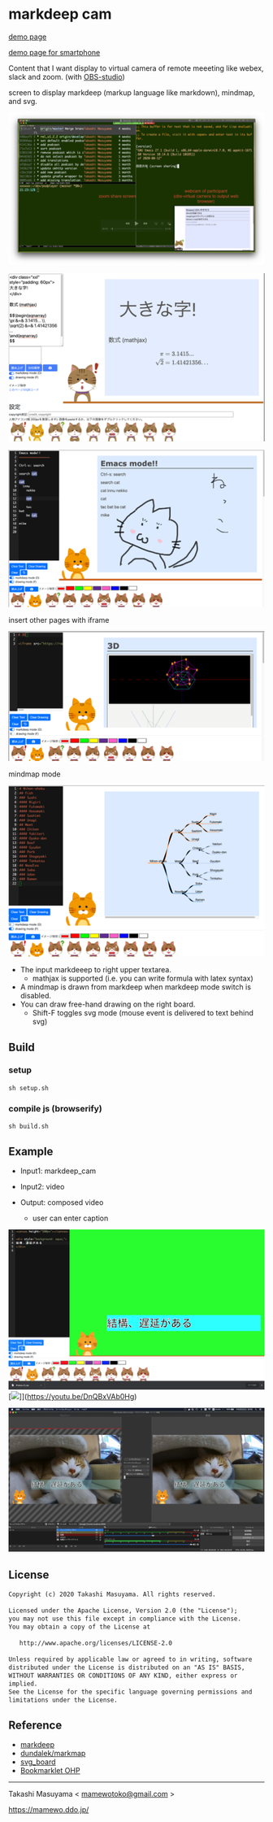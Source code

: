 markdeep cam
==============

[demo page](https://mamewotoko.github.io/markdeep_cam/)

[demo page for smartphone](https://mamewotoko.github.io/markdeep_cam/index2.html)


Content that I want display to virtual camera of remote meeeting like webex, slack and zoom. (with [OBS-studio](https://obsproject.com/ja))

screen to display markdeep (markup language like markdown), mindmap, and svg.

![zoom demo image](image/emacs_markdeep_cam.png)

![demo image with formula](image/markdeep_cam_demo.png)

![demo image with drawing](image/drawing.png)

insert other pages with iframe

![demo image with iframe](examples/3d.png)

mindmap mode

![demo image with mindmap](examples/mindmap.png)

* The input markdeeep to right upper textarea.
    * mathjax is supported (i.e. you can write formula with latex syntax)
* A mindmap is drawn from markdeep when markdeep mode switch is disabled.
* You can draw free-hand drawing on the right board.
    * Shift-F toggles svg mode (mouse event is delivered to text behind svg)

Build
-----

### setup

```
sh setup.sh
```

### compile js (browserify)

```
sh build.sh
```

Example
-------

* Input1: markdeep_cam
* Input2: video

* Output: composed video
  * user can enter caption

![](doc/markdeep_cam.png) [![](http://img.youtube.com/vi/DnQBxVAb0Hg/0.jpg)]](https://youtu.be/DnQBxVAb0Hg)

![](doc/obs-studio.png)

License
-------

    Copyright (c) 2020 Takashi Masuyama. All rights reserved.

    Licensed under the Apache License, Version 2.0 (the "License");
    you may not use this file except in compliance with the License.
    You may obtain a copy of the License at

       http://www.apache.org/licenses/LICENSE-2.0

    Unless required by applicable law or agreed to in writing, software
    distributed under the License is distributed on an "AS IS" BASIS,
    WITHOUT WARRANTIES OR CONDITIONS OF ANY KIND, either express or implied.
    See the License for the specific language governing permissions and
    limitations under the License.


Reference
----------

* [markdeep](https://casual-effects.com/markdeep/)
* [dundalek/markmap](https://github.com/dundalek/markmap)
* [svg_board](https://mamewo.ddo.jp/svg_b/note.html)
* [Bookmarklet OHP](https://mamewo.ddo.jp/bookmarklet_ohp.html)

----
Takashi Masuyama < mamewotoko@gmail.com >

https://mamewo.ddo.jp/
